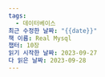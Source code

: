 ```yaml
---
tags:
  - 데이터베이스
최근 수정한 날짜: "{{date}}"
책 이름: Real Mysql
챕터: 10장
읽기 시작한 날짜: 2023-09-27
다 읽은 날짜: 2023-09-28
---
```

